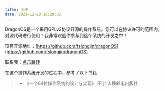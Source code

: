 ```yaml
---
title: 关于
date: 2021-12-28 18:29:32
---
```


DragonOS是一个采用GPLv2协议开源的操作系统。您可以在协议许可的范围内，对源代码进行使用！我非常欢迎你参与到这个系统的开发之中！



项目开源地址：[https://github.com/fslongjin/dragonOS](https://github.com/fslongjin/dragonOS)

联系我：[点击跳转](/contact)

在这个操作系统开发的过程中，参考了以下书籍

> - 《一个64位操作系统的设计与实现》 田宇 人民邮电出版社
